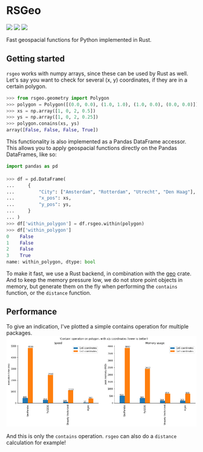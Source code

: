 # RSGeo
![](https://github.com/YuRiTan/rsgeo/workflows/Build%20and%20test/badge.svg)
![](https://codecov.io/gh/YuRiTan/rsgeo/branch/main/graph/badge.svg?token=XPOB7NYCNL)
![](https://img.shields.io/badge/license-MIT-blue.svg)

Fast geospacial functions for Python implemented in Rust.

## Getting started
`rsgeo` works with numpy arrays, since these can be used by Rust as well. Let's say you want
to check for several (x, y) coordinates, if they are in a certain polygon.

```python
>>> from rsgeo.geometry import Polygon
>>> polygon = Polygon([(0.0, 0.0), (1.0, 1.0), (1.0, 0.0), (0.0, 0.0)])
>>> xs = np.array([1, 0, 2, 0.5])
>>> ys = np.array([1, 0, 2, 0.25])
>>> polygon.conains(xs, ys)
array([False, False, False, True])
```

This functionality is also implemented as a Pandas DataFrame accessor. This allows you to apply geospacial functions
directly on the Pandas DataFrames, like so:

```python
import pandas as pd

>>> df = pd.DataFrame(
...     {
...         "City": ["Amsterdam", "Rotterdam", "Utrecht", "Den Haag"],
...         "x_pos": xs,
...         "y_pos": ys,
...     }
... )
>>> df['within_polygon'] = df.rsgeo.within(polygon)
>>> df['within_polygon']
0    False
1    False
2    False
3    True
name: within_polygon, dtype: bool
```

To make it fast, we use a Rust backend, in combination with the [geo](https://docs.rs/geo/0.15.0/geo/) crate.
And to keep the memory pressure low, we do not store point objects in memory, but generate them on the fly when 
performing the `contains` function, or the `distance` function.

## Performance
To give an indication, I've plotted a simple contains operation for multiple packages. 
![](rsgeo-py/notebooks/benchmark.png)

And this is only the `contains` operation. `rsgeo` can also do a `distance` calculation for example!


